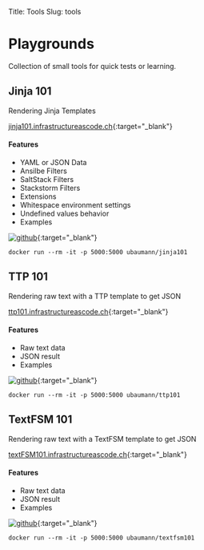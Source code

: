 Title: Tools
Slug: tools

# Playgrounds

Collection of small tools for quick tests or learning.

## Jinja 101

Rendering Jinja Templates 

[jinja101.infrastructureascode.ch](https://jinja101.infrastructureascode.ch/){:target="_blank"}


#### Features

- YAML or JSON Data
- Ansilbe Filters
- SaltStack Filters
- Stackstorm Filters
- Extensions
- Whitespace environment settings
- Undefined values behavior
- Examples

[![github]({filename}/images/github_icon.png)](https://github.com/INSRapperswil/jinja101){:target="_blank"}

```
docker run --rm -it -p 5000:5000 ubaumann/jinja101
```

## TTP 101

Rendering raw text with a TTP template to get JSON

[ttp101.infrastructureascode.ch](https://ttp101.infrastructureascode.ch/){:target="_blank"}


#### Features

- Raw text data
- JSON result
- Examples

[![github]({filename}/images/github_icon.png)](https://github.com/InfrastructureAsCode-ch/ttp101){:target="_blank"}

```
docker run --rm -it -p 5000:5000 ubaumann/ttp101
```

## TextFSM 101

Rendering raw text with a TextFSM template to get JSON

[textFSM101.infrastructureascode.ch](https://textFSM101.infrastructureascode.ch/){:target="_blank"}


#### Features

- Raw text data
- JSON result
- Examples

[![github]({filename}/images/github_icon.png)](https://github.com/InfrastructureAsCode-ch/textFSM101){:target="_blank"}

```
docker run --rm -it -p 5000:5000 ubaumann/textfsm101
```